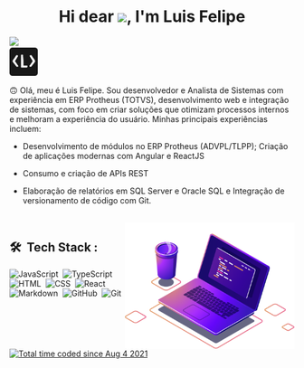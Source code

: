<h1 align="center">Hi dear <img src="https://raw.githubusercontent.com/kaueMarques/kaueMarques/master/hi.gif" height="30px">, I'm Luis Felipe</h1>
<img src="https://komarev.com/ghpvc/?username=luisfelipefr&color=green" >
<br>
<a href="https://luigifr.com">
<img src="./Logo.png" width="50px" >
</a>

 🙃 Olá, meu é Luis Felipe. Sou desenvolvedor e Analista de Sistemas com experiência em ERP Protheus (TOTVS), desenvolvimento web e integração de sistemas, com foco em criar soluções que otimizam processos internos e melhoram a experiência do usuário. 
  Minhas principais experiências incluem: 

   - Desenvolvimento de módulos no ERP Protheus (ADVPL/TLPP); Criação de aplicações modernas com Angular e ReactJS

   - Consumo e criação de APIs REST

   - Elaboração de relatórios em SQL Server e Oracle SQL e Integração de versionamento de código com Git.
<br>

<img src="./computer-illustration.png" align="right" width="300px" min-width="300px" max-width="300px">


## 🛠 &nbsp;Tech Stack :
![JavaScript](https://img.shields.io/badge/JavaScript-F7DF1E?style=for-the-badge&logo=javascript&logoColor=black)&nbsp;
![TypeScript](https://img.shields.io/badge/TypeScript-007ACC?style=for-the-badge&logo=typescript&logoColor=white)&nbsp;
![HTML](https://img.shields.io/badge/HTML5-E34F26?style=for-the-badge&logo=html5&logoColor=white)&nbsp;
![CSS](https://img.shields.io/badge/CSS3-1572B6?style=for-the-badge&logo=css3&logoColor=white)&nbsp;
![React](https://img.shields.io/badge/React-20232A?style=for-the-badge&logo=react&logoColor=61DAFB)&nbsp;
![Markdown](https://img.shields.io/badge/Markdown-000000?style=for-the-badge&logo=markdown&logoColor=white)&nbsp;
![GitHub](https://img.shields.io/badge/GitHub-100000?style=for-the-badge&logo=github&logoColor=white)&nbsp;
![Git](https://img.shields.io/badge/Git-E34F26?style=for-the-badge&logo=git&logoColor=white)&nbsp;

<a href="https://wakatime.com/@af0f8259-4aef-423a-a7f9-464fdddd9ab0"><img src="https://wakatime.com/badge/user/af0f8259-4aef-423a-a7f9-464fdddd9ab0.svg" alt="Total time coded since Aug 4 2021" /></a>
